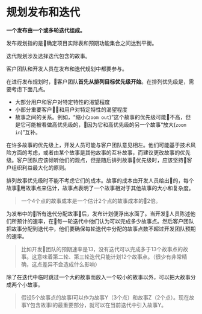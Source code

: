 # 规划发布和迭代

**一个发布由一个或多轮迭代组成。**

发布规划指的是确定项目实际表和预期功能集合之间达到平衡。

迭代规划涉及选择迭代包含的故事。

客户团队和开发人员在发布和迭代规划中都要参与。

在进行发布规划时，客户团队**首先从排列目标优先级开始**。在排列优先级是，需要考虑下面几点。

- 大部分用户和客户对特定特性的渴望程度
- 小部分重要客户和用户对特定特性的渴望程度
- 故事之间的关系。例如，“缩小(`zoom out`)”这个故事的优先级可能不高，但是它可能被看做高优先级的，因为它和高优先级的另一个故事“放大(`zoom in`)”互补。

在许多故事的优先级上，开发人员可能与客户团队意见相左。他们可能基于技术风险方面的考虑，或者由某个故事是其他故事的互补故事，而建议更改故事的优先级。客户团队应该倾听他们的观点，但是随后排列故事优先级时，应该坚持客户组织利益最大化的原则。

排列故事优先级时不能不考虑它们的成本。故事的成本由开发人员给出的，每个故事用故事点来估计，故事点表明了一个故事相对于其他故事的大小和复杂度。

> 一个4个点的故事成本是一个估计2个点的故事成本的2倍。

为发布中的所有迭代分配故事后，发布计划便浮出水面了。当开发人员陈述他们所预计的速率，在每一轮迭代中他们认为可以完成多少故事点。然后客户团队把故事分配到迭代中，他们要确保每轮迭代中分配的故事点数不超过开发团队预期的速率。

> 比如开发团队的预期速率是13，没有迭代可以完成多于13个故事点的故事。这意味着第二轮、第三轮迭代只能计划12个故事点。（很少有非常精确，这点差异不会造成什么影响）

除了在迭代中临时跳过一个大的故事而放入一个较小的故事以外，可以把大故事分成两个小故事。

> 假设5个故事点的故事I可以作为故事Y（3个点）和故事Z（2个点）。现在故事Y包含故事I的最重要部分，就可以在当前迭代中引入故事Y。
 
